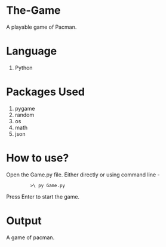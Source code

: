 # The-Game

A playable game of Pacman.


# Language 
1. Python

# Packages Used
1. pygame
2. random
3. os
4. math
5. json

# How to use?

Open the Game.py file. Either directly or using command line -

             >\ py Game.py

Press Enter to start the game.


# Output
A game of pacman.
